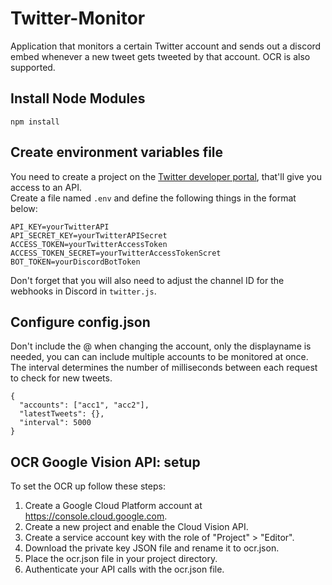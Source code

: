 # Twitter-Monitor

Application that monitors a certain Twitter account and sends out a discord embed whenever a new tweet gets tweeted by that account. OCR is also supported.

## Install Node Modules

```
npm install
```

## Create environment variables file

You need to create a project on the [Twitter developer portal](https://developer.twitter.com/en/portal/dashboard), that'll give you access to an API.<br>
Create a file named `.env` and define the following things in the format below:

```
API_KEY=yourTwitterAPI
API_SECRET_KEY=yourTwitterAPISecret
ACCESS_TOKEN=yourTwitterAccessToken
ACCESS_TOKEN_SECRET=yourTwitterAccessTokenScret
BOT_TOKEN=yourDiscordBotToken
```

Don't forget that you will also need to adjust the channel ID for the webhooks in Discord in `twitter.js`.

## Configure config.json

Don't include the @ when changing the account, only the displayname is needed, you can can include multiple accounts to be monitored at once.<br>
The interval determines the number of milliseconds between each request to check for new tweets.

```
{
  "accounts": ["acc1", "acc2"],
  "latestTweets": {},
  "interval": 5000
}

```

## OCR Google Vision API: setup

To set the OCR up follow these steps:

1. Create a Google Cloud Platform account at https://console.cloud.google.com.
2. Create a new project and enable the Cloud Vision API.
3. Create a service account key with the role of "Project" > "Editor".
4. Download the private key JSON file and rename it to ocr.json.
5. Place the ocr.json file in your project directory.
6. Authenticate your API calls with the ocr.json file.
